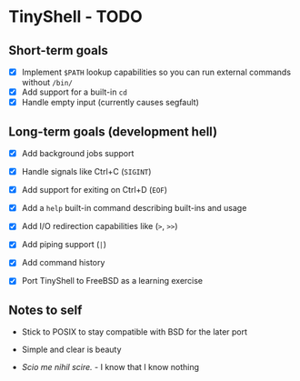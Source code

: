 # TinyShell - TODO

## Short-term goals

- [x] Implement `$PATH` lookup capabilities so you can run external commands without `/bin/`
- [x] Add support for a built-in `cd`
- [x] Handle empty input (currently causes segfault)

## Long-term goals (development hell)

- [x] Add background jobs support
- [x] Handle signals like Ctrl+C (`SIGINT`) 
- [x] Add support for exiting on Ctrl+D (`EOF`)
- [x] Add a `help` built-in command describing built-ins and usage

- [x] Add I/O redirection capabilities like (`>`, `>>`)
- [x] Add piping support (`|`)
- [x] Add command history
- [x] Port TinyShell to FreeBSD as a learning exercise

## Notes to self

- Stick to POSIX to stay compatible with BSD for the later port
- Simple and clear is beauty

- *Scio me nihil scire.* - I know that I know nothing

